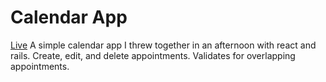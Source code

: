 # Calendar App
[Live](https://rtaussigcalendarapp.herokuapp.com/#/?_k=dorqzz)
A simple calendar app I threw together in an afternoon with react and rails. Create, edit, and delete appointments. Validates for overlapping appointments.
